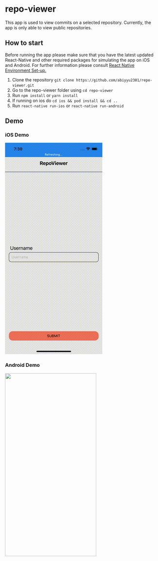 # repo-viewer

This app is used to view commits on a selected repository. Currently, the app is only able to view public repositories. 

## How to start

Before running the app please make sure that you have the latest updated React-Native and other required packages for simulating the app on iOS and Android. For further information please consult [React Native Environment Set-up.](https://reactnative.dev/docs/environment-setup)

1. Clone the repository `git clone https://github.com/abiyyu2301/repo-viewer.git`
2. Go to the repo-viewer folder using `cd repo-viewer`
3. Run `npm install` or `yarn install`
4. If running on ios do `cd ios && pod install && cd ..`
5. Run `react-native run-ios` or `react-native run-android`

## Demo
### iOS Demo
![iOS Demo Gif ](demo/ios-demo.gif)

### Android Demo
<img src="./demo/android-demo.gif" width="300" height="600">
